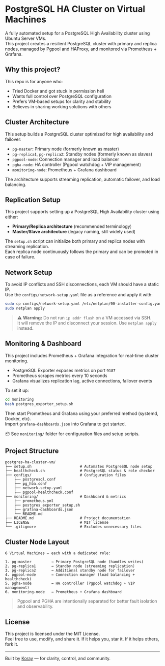 # PostgreSQL HA Cluster on Virtual Machines

A fully automated setup for a PostgreSQL High Availability cluster using Ubuntu Server VMs.  
This project creates a resilient PostgreSQL cluster with primary and replica nodes, managed by Pgpool and HAProxy, and monitored via Prometheus + Grafana.

## Why this project?

This repo is for anyone who:

- Tried Docker and got stuck in permission hell
- Wants full control over PostgreSQL configuration
- Prefers VM-based setups for clarity and stability
- Believes in sharing working solutions with others

## Cluster Architecture

This setup builds a PostgreSQL cluster optimized for high availability and failover:

- `pg-master`: Primary node (formerly known as master)
- `pg-replica1`, `pg-replica2`: Standby nodes (formerly known as slaves)
- `pgpool-node`: Connection manager and load balancer
- `pgha-node`: HA controller (Pgpool watchdog + VIP management)
- `monitoring-node`: Prometheus + Grafana dashboard

The architecture supports streaming replication, automatic failover, and load balancing.

## Replication Setup

This project supports setting up a PostgreSQL High Availability cluster using either:

- **Primary/Replica architecture** (recommended terminology)
- **Master/Slave architecture** (legacy naming, still widely used)

The `setup.sh` script can initialize both primary and replica nodes with streaming replication.  
Each replica node continuously follows the primary and can be promoted in case of failure.

## Network Setup

To avoid IP conflicts and SSH disconnections, each VM should have a static IP.  
Use the `configs/network-setup.yaml` file as a reference and apply it with:

```bash
sudo cp configs/network-setup.yaml /etc/netplan/00-installer-config.yaml
sudo netplan apply
```

> ⚠️ **Warning:** Do not run `ip addr flush` on a VM accessed via SSH.  
> It will remove the IP and disconnect your session. Use `netplan apply` instead.

## Monitoring & Dashboard

This project includes Prometheus + Grafana integration for real-time cluster monitoring.

- PostgreSQL Exporter exposes metrics on port `9187`
- Prometheus scrapes metrics every 10 seconds
- Grafana visualizes replication lag, active connections, failover events

To set it up:

```bash
cd monitoring
bash postgres_exporter_setup.sh
```

Then start Prometheus and Grafana using your preferred method (systemd, Docker, etc).  
Import `grafana-dashboards.json` into Grafana to get started.

📦 See `monitoring/` folder for configuration files and setup scripts.

## Project Structure

```text
postgres-ha-cluster-vm/
├── setup.sh                      # Automates PostgreSQL node setup
├── healthcheck.sh                # PostgreSQL status & role checker
├── configs/                      # Configuration files
│   ├── postgresql.conf
│   ├── pg_hba.conf
│   ├── network-setup.yaml
│   ├── pgpool-healthcheck.conf
├── monitoring/                   # Dashboard & metrics
│   ├── prometheus.yml
│   ├── postgres_exporter_setup.sh
│   ├── grafana-dashboards.json
│   └── README.md
├── README.md                     # Project documentation
├── LICENSE                       # MIT license
└── .gitignore                    # Excludes unnecessary files
```

## Cluster Node Layout

```text
6 Virtual Machines — each with a dedicated role:

1. pg-master         → Primary PostgreSQL node (handles writes)
2. pg-replica1       → Standby node (streaming replication)
3. pg-replica2       → Additional standby node for failover
4. pgpool-node       → Connection manager (load balancing + healthcheck)
5. pgha-node         → HA controller (Pgpool watchdog + VIP management)
6. monitoring-node   → Prometheus + Grafana dashboard
```

> Pgpool and PGHA are intentionally separated for better fault isolation and observability.

## License

This project is licensed under the MIT License.  
Feel free to use, modify, and share it. If it helps you, star it. If it helps others, fork it.

---

Built by [Koray](https://github.com/koray-karaman) — for clarity, control, and community.

